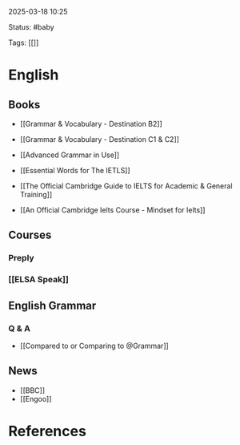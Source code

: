2025-03-18 10:25

Status: #baby 

Tags: [[]]

# English

## Books

- [[Grammar & Vocabulary - Destination B2]]
- [[Grammar & Vocabulary - Destination C1 & C2]]
- [[Advanced Grammar in Use]]

- [[Essential Words for The IETLS]]
- [[The Official Cambridge Guide to IELTS for Academic & General Training]]
- [[An Official Cambridge Ielts Course - Mindset for Ielts]]

## Courses

### Preply

### [[ELSA Speak]]


## English Grammar

### Q & A

- [[Compared to or Comparing to @Grammar]]

## News

- [[BBC]]
- [[Engoo]]





# References